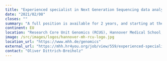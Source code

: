 ```yaml
---
title: "Experienced specialist in Next Generation Sequencing data analysis"
date: "2021/02/08"
closes: ""
summary: "A full position is available for 2 years, and starting at the earliest timepoint possible. This includes working with and running training on the internal Galaxy instance."
continent: EU
location: "Research Core Unit Genomics (RCUG), Hannover Medical School, Hannover, Germany"
image: /src/images/logos/hannover-mh-rcu-logo.jpg
location_url: "https://www.mhh.de/genomics"
external_url: "https://mhh.hr4you.org/job/view/559/experienced-specialist-in-next-generation-sequencing-data-analysis-f-d-m?page_lang=en"
contact: "Oliver Dittrich-Breiholz"
---
```

